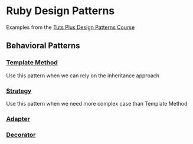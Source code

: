 # Ruby Design Patterns

Examples from the [Tuts Plus Design Patterns Course](https://code.tutsplus.com/courses/gang-of-four-design-patterns-in-ruby)

## Behavioral Patterns
### [Template Method](https://github.com/pablobfonseca/ruby_design_patterns/tree/master/template_method)
Use this pattern when we can rely on the inheritance approach
### [Strategy](https://github.com/pablobfonseca/ruby_design_patterns/tree/master/strategy)  
Use this pattern when we need more complex case than Template Method
### [Adapter](https://github.com/pablobfonseca/ruby_design_patterns/tree/master/adapter)
### [Decorator](https://github.com/pablobfonseca/ruby_design_patterns/tree/master/decorator)

